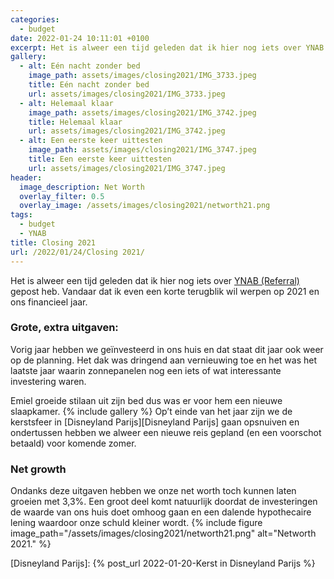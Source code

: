 ```yaml
---
categories:
  - budget
date: 2022-01-24 10:11:01 +0100
excerpt: Het is alweer een tijd geleden dat ik hier nog iets over YNAB gepost heb. Vandaar dat ik even een korte terugblik wil werpen op 2021 en ons financieel jaar.
gallery:
  - alt: Eén nacht zonder bed
    image_path: assets/images/closing2021/IMG_3733.jpeg
    title: Eén nacht zonder bed
    url: assets/images/closing2021/IMG_3733.jpeg
  - alt: Helemaal klaar
    image_path: assets/images/closing2021/IMG_3742.jpeg
    title: Helemaal klaar
    url: assets/images/closing2021/IMG_3742.jpeg
  - alt: Een eerste keer uittesten
    image_path: assets/images/closing2021/IMG_3747.jpeg
    title: Een eerste keer uittesten
    url: assets/images/closing2021/IMG_3747.jpeg
header:
  image_description: Net Worth
  overlay_filter: 0.5
  overlay_image: /assets/images/closing2021/networth21.png
tags:
  - budget
  - YNAB
title: Closing 2021
url: /2022/01/24/Closing 2021/
---
```


Het is alweer een tijd geleden dat ik hier nog iets over [YNAB (Referral)](https://ynab.com/referral/?ref=nK4-awM84GDPqxy7&utm_source=customer_referral) gepost heb. Vandaar dat ik even een korte terugblik wil werpen op 2021 en ons financieel jaar.

### Grote, extra uitgaven:
Vorig jaar hebben we geïnvesteerd in ons huis en dat staat dit jaar ook weer op de planning. Het dak was dringend aan vernieuwing toe en het was het laatste jaar waarin zonnepanelen nog een iets of wat interessante investering waren.

Emiel groeide stilaan uit zijn bed dus was er voor hem een nieuwe slaapkamer.
{% include gallery %}
Op’t einde van het jaar zijn we de kerstsfeer in [Disneyland Parijs][Disneyland Parijs] gaan opsnuiven en ondertussen hebben we alweer een nieuwe reis gepland (en een voorschot betaald) voor komende zomer.

### Net growth
Ondanks deze uitgaven hebben we onze net worth toch kunnen laten groeien met 3,3%. Een groot deel komt natuurlijk doordat de investeringen de waarde van ons huis doet omhoog gaan en een dalende hypothecaire lening waardoor onze schuld kleiner wordt.
{% include figure image_path="/assets/images/closing2021/networth21.png" alt="Networth 2021." %}

[Disneyland Parijs]: {% post_url 2022-01-20-Kerst in Disneyland Parijs %}